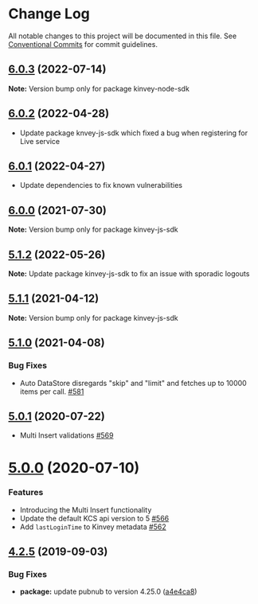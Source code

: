 # Change Log

All notable changes to this project will be documented in this file.
See [Conventional Commits](https://conventionalcommits.org) for commit guidelines.

## [6.0.3](https://github.com/Kinvey/js-sdk/compare/kinvey-node-sdk@6.0.2...kinvey-node-sdk@6.0.3) (2022-07-14)

**Note:** Version bump only for package kinvey-node-sdk





## [6.0.2](https://github.com/Kinvey/js-sdk/compare/kinvey-node-sdk@6.0.1...kinvey-node-sdk@6.0.2) (2022-04-28)

* Update package knvey-js-sdk which fixed a bug when registering for Live service




## [6.0.1](https://github.com/Kinvey/js-sdk/compare/kinvey-node-sdk@6.0.0...kinvey-node-sdk@6.0.1) (2022-04-27)

* Update dependencies to fix known vulnerabilities




## [6.0.0](https://github.com/Kinvey/js-sdk/compare/kinvey-node-sdk@5.1.1...kinvey-node-sdk@6.0.0) (2021-07-30)

**Note:** Version bump only for package kinvey-js-sdk




## [5.1.2](https://github.com/Kinvey/js-sdk/compare/kinvey-node-sdk@5.1.1...kinvey-node-sdk@5.1.2) (2022-05-26)

**Note:** Update package kinvey-js-sdk to fix an issue with sporadic logouts




## [5.1.1](https://github.com/Kinvey/js-sdk/compare/kinvey-node-sdk@5.1.0...kinvey-node-sdk@5.1.1) (2021-04-12)

**Note:** Version bump only for package kinvey-js-sdk




## [5.1.0](https://github.com/Kinvey/js-sdk/compare/kinvey-node-sdk@5.0.1...kinvey-node-sdk@5.1.0) (2021-04-08)


### Bug Fixes

* Auto DataStore disregards "skip" and "limit" and fetches up to 10000 items per call. [#581](https://github.com/Kinvey/js-sdk/pull/581) 





## [5.0.1](https://github.com/Kinvey/js-sdk/compare/kinvey-node-sdk@5.0.0...kinvey-node-sdk@5.0.1) (2020-07-22)

* Multi Insert validations [#569](https://github.com/Kinvey/js-sdk/pull/569)





# [5.0.0](https://github.com/Kinvey/js-sdk/compare/kinvey-node-sdk@4.2.5...kinvey-node-sdk@5.0.0) (2020-07-10)


### Features

* Introducing the Multi Insert functionality
* Update the default KCS api version to 5 [#566](https://github.com/Kinvey/js-sdk/pull/566)
* Add `lastLoginTime` to Kinvey metadata [#562](https://github.com/Kinvey/js-sdk/pull/562)





## [4.2.5](https://github.com/Kinvey/js-sdk/compare/kinvey-node-sdk@4.2.3...kinvey-node-sdk@4.2.5) (2019-09-03)


### Bug Fixes

* **package:** update pubnub to version 4.25.0 ([a4e4ca8](https://github.com/Kinvey/js-sdk/commit/a4e4ca8))
